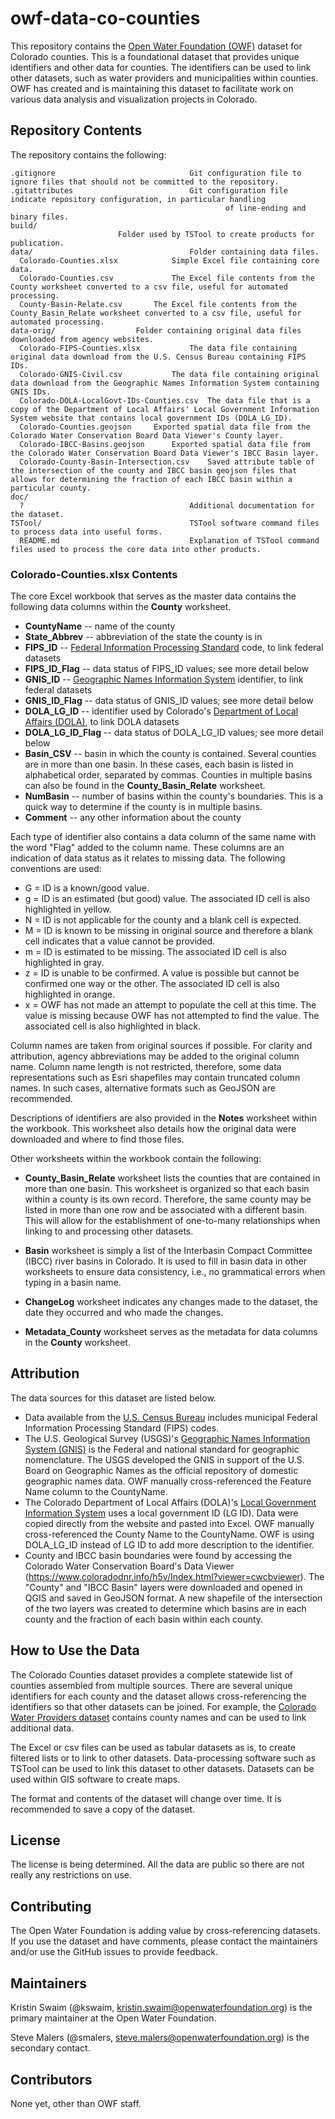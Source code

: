 # owf-data-co-counties #

This repository contains the [Open Water Foundation (OWF)](http://openwaterfoundation.org) dataset for Colorado counties.
This is a foundational dataset that provides unique identifiers and other data for counties.
The identifiers can be used to link other datasets, such as water providers and municipalities within counties.
OWF has created and is maintaining this dataset to facilitate work on various data analysis and visualization projects in Colorado. 

## Repository Contents ##

The repository contains the following:

```text
.gitignore                      		Git configuration file to ignore files that should not be committed to the repository.
.gitattributes                  		Git configuration file indicate repository configuration, in particular handling
												of line-ending and binary files.
build/
						Folder used by TSTool to create products for publication.
data/                           		Folder containing data files.
  Colorado-Counties.xlsx     		Simple Excel file containing core data.
  Colorado-Counties.csv      		The Excel file contents from the County worksheet converted to a csv file, useful for automated processing.
  County-Basin-Relate.csv		The Excel file contents from the County_Basin_Relate worksheet converted to a csv file, useful for automated processing.
data-orig/					Folder containing original data files downloaded from agency websites.
  Colorado-FIPS-Counties.xlsx			The data file containing original data download from the U.S. Census Bureau containing FIPS IDs.
  Colorado-GNIS-Civil.csv			The data file containing original data download from the Geographic Names Information System containing GNIS IDs.
  Colorado-DOLA-LocalGovt-IDs-Counties.csv	The data file that is a copy of the Department of Local Affairs' Local Government Information System website that contains local government IDs (DOLA_LG_ID). 
  Colorado-Counties.geojson		Exported spatial data file from the Colorado Water Conservation Board Data Viewer's County layer.
  Colorado-IBCC-Basins.geojson		Exported spatial data file from the Colorado Water Conservation Board Data Viewer's IBCC Basin layer.  
  Colorado-County-Basin-Intersection.csv	Saved attribute table of the intersection of the county and IBCC basin geojson files that allows for determining the fraction of each IBCC basin within a particular county.
doc/
  ?                             		Additional documentation for the dataset.
TSTool/                         		TSTool software command files to process data into useful forms.
  README.md                     		Explanation of TSTool command files used to process the core data into other products.
```

### Colorado-Counties.xlsx Contents ###

The core Excel workbook that serves as the master data contains the following data columns within the **County** worksheet.

* **CountyName** -- name of the county
* **State_Abbrev** -- abbreviation of the state the county is in
* **FIPS_ID** -- [Federal Information Processing Standard](https://www.census.gov/geo/reference/codes/cou.html) code, to link federal datasets
* **FIPS_ID_Flag** -- data status of FIPS_ID values; see more detail below
* **GNIS_ID** -- [Geographic Names Information System](https://geonames.usgs.gov/apex/f?p=138:1:9185633219989) identifier, to link federal datasets
* **GNIS_ID_Flag** -- data status of GNIS_ID values; see more detail below
* **DOLA_LG_ID** -- identifier used by Colorado's [Department of Local Affairs (DOLA)](https://dola.colorado.gov/lgis/counties.jsf), to link DOLA datasets
* **DOLA_LG_ID_Flag** -- data status of DOLA_LG_ID values; see more detail below
* **Basin_CSV** -- basin in which the county is contained.  Several counties are in more than one basin.  In these cases, each basin is listed in alphabetical order, separated by commas.  Counties in multiple basins can also be found in the **County_Basin_Relate** worksheet.
* **NumBasin** -- number of basins within the county's boundaries.  This is a quick way to determine if the county is in multiple basins.
* **Comment** -- any other information about the county

Each type of identifier also contains a data column of the same name with the word "Flag" added to the column name.  These columns are an indication of data status as it relates to missing data.  The following conventions are used:
* G = ID is a known/good value.  
* g = ID is an estimated (but good) value.  The associated ID cell is also highlighted in yellow.
* N = ID is not applicable for the county and a blank cell is expected.
* M = ID is known to be missing in original source and therefore a blank cell indicates that a value cannot be provided.
* m = ID is estimated to be missing.  The associated ID cell is also highlighted in gray.
* z = ID is unable to be confirmed.  A value is possible but cannot be confirmed one way or the other.  The associated ID cell is also highlighted in orange.
* x = OWF has not made an attempt to populate the cell at this time.  The value is missing because OWF has not attempted to find the value.  The associated cell is also highlighted in black.

Column names are taken from original sources if possible.  For clarity and attribution, agency abbreviations may be added to the original column name.  Column name length is not restricted, therefore, some data representations such as Esri shapefiles may contain truncated column names.  In such cases, alternative formats such as GeoJSON are recommended.

Descriptions of identifiers are also provided in the **Notes** worksheet within the workbook.  This worksheet also details how the original data were downloaded and where to find those files.


Other worksheets within the workbook contain the following:

* **County_Basin_Relate** worksheet lists the counties that are contained in more than one basin.  This worksheet is organized so that each basin within a county is its own record.  Therefore, the same county may be listed in more than one row and be associated with a different basin.  This will allow for the establishment of one-to-many relationships when linking to and processing other datasets.

* **Basin** worksheet is simply a list of the Interbasin Compact Committee (IBCC) river basins in Colorado.  It is used to fill in basin data in other worksheets to ensure data consistency, i.e., no grammatical errors when typing in a basin name.

* **ChangeLog** worksheet indicates any changes made to the dataset, the date they occurred and who made the changes.

* **Metadata_County** worksheet serves as the metadata for data columns in the **County** worksheet.


## Attribution ##

The data sources for this dataset are listed below.

* Data available from the [U.S. Census Bureau](https://www.census.gov/geo/reference/codes/cou.html) includes municipal Federal Information Processing Standard (FIPS) codes.
* The U.S. Geological Survey (USGS)'s [Geographic Names Information System (GNIS)](https://geonames.usgs.gov/apex/f?p=138:1:9185633219989) is the Federal and national standard for geographic nomenclature.  The USGS developed the GNIS in support of the U.S. Board on Geographic Names as the official repository of domestic geographic names data.  OWF manually cross-referenced the Feature Name column to the CountyName.
* The Colorado Department of Local Affairs (DOLA)'s [Local Government Information System](https://dola.colorado.gov/lgis/counties.jsf) uses a local government ID (LG ID).  Data were copied directly from the website and pasted into Excel.  OWF manually cross-referenced the County Name to the CountyName.  OWF is using DOLA_LG_ID instead of LG ID to add more description to the identifier.
* County and IBCC basin boundaries were found by accessing the Colorado Water Conservation Board's Data Viewer (https://www.coloradodnr.info/h5v/Index.html?viewer=cwcbviewer).  The "County" and "IBCC Basin" layers were downloaded and opened in QGIS and saved in GeoJSON format.  A new shapefile of the intersection of the two layers was created to determine which basins are in each county and the fraction of each basin within each county.

## How to Use the Data ##

The Colorado Counties dataset provides a complete statewide list of counties assembled from multiple sources.  There are several unique identifiers for each county and the dataset allows cross-referencing the identifiers
so that other datasets can be joined.  For example, the [Colorado Water Providers dataset](owf-data-co-municipal-water-providers) contains county names and can be used to link additional data.

The Excel or csv files can be used as tabular datasets as is, to create filtered lists or to link to other datasets.  Data-processing software such as TSTool can be used to link this dataset to other datasets.  Datasets can be used within GIS software to create maps.

The format and contents of the dataset will change over time.  It is recommended to save a copy of the dataset.

## License ##

The license is being determined.  All the data are public so there are not really any restrictions on use.

## Contributing ##

The Open Water Foundation is adding value by cross-referencing datasets.
If you use the dataset and have comments, please contact the maintainers and/or use the GitHub issues to provide feedback.

## Maintainers ##

Kristin Swaim (@kswaim, kristin.swaim@openwaterfoundation.org) is the primary maintainer at the Open Water Foundation.

Steve Malers (@smalers, steve.malers@openwaterfoundation.org) is the secondary contact.

## Contributors ##

None yet, other than OWF staff.